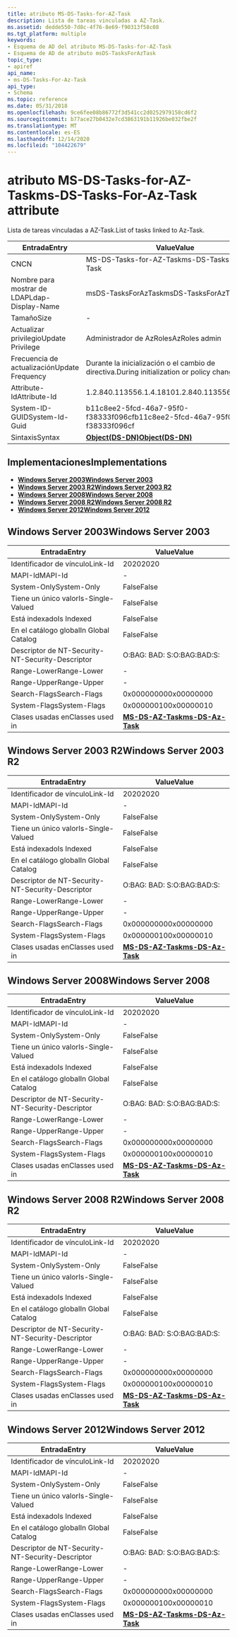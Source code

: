 ```yaml
---
title: atributo MS-DS-Tasks-for-AZ-Task
description: Lista de tareas vinculadas a AZ-Task.
ms.assetid: dedde550-7d8c-4f76-8e69-f90313f58c08
ms.tgt_platform: multiple
keywords:
- Esquema de AD del atributo MS-DS-Tasks-for-AZ-Task
- Esquema de AD de atributo msDS-TasksForAzTask
topic_type:
- apiref
api_name:
- ms-DS-Tasks-For-Az-Task
api_type:
- Schema
ms.topic: reference
ms.date: 05/31/2018
ms.openlocfilehash: 9ce6fee08b86772f3d541cc2d0252979158cd6f2
ms.sourcegitcommit: b77ace27b0432e7cd3863191b11926be032fbe2f
ms.translationtype: MT
ms.contentlocale: es-ES
ms.lasthandoff: 12/14/2020
ms.locfileid: "104422679"
---
```

# <a name="ms-ds-tasks-for-az-task-attribute"></a><span data-ttu-id="565c9-105">atributo MS-DS-Tasks-for-AZ-Task</span><span class="sxs-lookup"><span data-stu-id="565c9-105">ms-DS-Tasks-For-Az-Task attribute</span></span>

<span data-ttu-id="565c9-106">Lista de tareas vinculadas a AZ-Task.</span><span class="sxs-lookup"><span data-stu-id="565c9-106">List of tasks linked to Az-Task.</span></span>



| <span data-ttu-id="565c9-107">Entrada</span><span class="sxs-lookup"><span data-stu-id="565c9-107">Entry</span></span> | <span data-ttu-id="565c9-108">Value</span><span class="sxs-lookup"><span data-stu-id="565c9-108">Value</span></span> |
|-------------------|-----------------------------------------|
| <span data-ttu-id="565c9-109">CN</span><span class="sxs-lookup"><span data-stu-id="565c9-109">CN</span></span>                | <span data-ttu-id="565c9-110">MS-DS-Tasks-for-AZ-Task</span><span class="sxs-lookup"><span data-stu-id="565c9-110">ms-DS-Tasks-For-Az-Task</span></span>                 |
| <span data-ttu-id="565c9-111">Nombre para mostrar de LDAP</span><span class="sxs-lookup"><span data-stu-id="565c9-111">Ldap-Display-Name</span></span> | <span data-ttu-id="565c9-112">msDS-TasksForAzTask</span><span class="sxs-lookup"><span data-stu-id="565c9-112">msDS-TasksForAzTask</span></span>                     |
| <span data-ttu-id="565c9-113">Tamaño</span><span class="sxs-lookup"><span data-stu-id="565c9-113">Size</span></span>              | \-                                      |
| <span data-ttu-id="565c9-114">Actualizar privilegio</span><span class="sxs-lookup"><span data-stu-id="565c9-114">Update Privilege</span></span>  | <span data-ttu-id="565c9-115">Administrador de AzRoles</span><span class="sxs-lookup"><span data-stu-id="565c9-115">AzRoles admin</span></span>                           |
| <span data-ttu-id="565c9-116">Frecuencia de actualización</span><span class="sxs-lookup"><span data-stu-id="565c9-116">Update Frequency</span></span>  | <span data-ttu-id="565c9-117">Durante la inicialización o el cambio de directiva.</span><span class="sxs-lookup"><span data-stu-id="565c9-117">During initialization or policy change.</span></span> |
| <span data-ttu-id="565c9-118">Attribute-Id</span><span class="sxs-lookup"><span data-stu-id="565c9-118">Attribute-Id</span></span>      | <span data-ttu-id="565c9-119">1.2.840.113556.1.4.1810</span><span class="sxs-lookup"><span data-stu-id="565c9-119">1.2.840.113556.1.4.1810</span></span>                 |
| <span data-ttu-id="565c9-120">System-ID-GUID</span><span class="sxs-lookup"><span data-stu-id="565c9-120">System-Id-Guid</span></span>    | <span data-ttu-id="565c9-121">b11c8ee2-5fcd-46a7-95f0-f38333f096cf</span><span class="sxs-lookup"><span data-stu-id="565c9-121">b11c8ee2-5fcd-46a7-95f0-f38333f096cf</span></span>    |
| <span data-ttu-id="565c9-122">Sintaxis</span><span class="sxs-lookup"><span data-stu-id="565c9-122">Syntax</span></span>            | [<span data-ttu-id="565c9-123">**Object(DS-DN)**</span><span class="sxs-lookup"><span data-stu-id="565c9-123">**Object(DS-DN)**</span></span>](s-object-ds-dn.md) |



## <a name="implementations"></a><span data-ttu-id="565c9-124">Implementaciones</span><span class="sxs-lookup"><span data-stu-id="565c9-124">Implementations</span></span>

-   [<span data-ttu-id="565c9-125">**Windows Server 2003**</span><span class="sxs-lookup"><span data-stu-id="565c9-125">**Windows Server 2003**</span></span>](#windows-server-2003)
-   [<span data-ttu-id="565c9-126">**Windows Server 2003 R2**</span><span class="sxs-lookup"><span data-stu-id="565c9-126">**Windows Server 2003 R2**</span></span>](#windows-server-2003-r2)
-   [<span data-ttu-id="565c9-127">**Windows Server 2008**</span><span class="sxs-lookup"><span data-stu-id="565c9-127">**Windows Server 2008**</span></span>](#windows-server-2008)
-   [<span data-ttu-id="565c9-128">**Windows Server 2008 R2**</span><span class="sxs-lookup"><span data-stu-id="565c9-128">**Windows Server 2008 R2**</span></span>](#windows-server-2008-r2)
-   [<span data-ttu-id="565c9-129">**Windows Server 2012**</span><span class="sxs-lookup"><span data-stu-id="565c9-129">**Windows Server 2012**</span></span>](#windows-server-2012)

## <a name="windows-server-2003"></a><span data-ttu-id="565c9-130">Windows Server 2003</span><span class="sxs-lookup"><span data-stu-id="565c9-130">Windows Server 2003</span></span>



| <span data-ttu-id="565c9-131">Entrada</span><span class="sxs-lookup"><span data-stu-id="565c9-131">Entry</span></span> | <span data-ttu-id="565c9-132">Value</span><span class="sxs-lookup"><span data-stu-id="565c9-132">Value</span></span> |
|------------------------|---------------------------------------------------|
| <span data-ttu-id="565c9-133">Identificador de vínculo</span><span class="sxs-lookup"><span data-stu-id="565c9-133">Link-Id</span></span>                | <span data-ttu-id="565c9-134">2020</span><span class="sxs-lookup"><span data-stu-id="565c9-134">2020</span></span>                                              |
| <span data-ttu-id="565c9-135">MAPI-Id</span><span class="sxs-lookup"><span data-stu-id="565c9-135">MAPI-Id</span></span>                | \-                                                |
| <span data-ttu-id="565c9-136">System-Only</span><span class="sxs-lookup"><span data-stu-id="565c9-136">System-Only</span></span>            | <span data-ttu-id="565c9-137">False</span><span class="sxs-lookup"><span data-stu-id="565c9-137">False</span></span>                                             |
| <span data-ttu-id="565c9-138">Tiene un único valor</span><span class="sxs-lookup"><span data-stu-id="565c9-138">Is-Single-Valued</span></span>       | <span data-ttu-id="565c9-139">False</span><span class="sxs-lookup"><span data-stu-id="565c9-139">False</span></span>                                             |
| <span data-ttu-id="565c9-140">Está indexado</span><span class="sxs-lookup"><span data-stu-id="565c9-140">Is Indexed</span></span>             | <span data-ttu-id="565c9-141">False</span><span class="sxs-lookup"><span data-stu-id="565c9-141">False</span></span>                                             |
| <span data-ttu-id="565c9-142">En el catálogo global</span><span class="sxs-lookup"><span data-stu-id="565c9-142">In Global Catalog</span></span>      | <span data-ttu-id="565c9-143">False</span><span class="sxs-lookup"><span data-stu-id="565c9-143">False</span></span>                                             |
| <span data-ttu-id="565c9-144">Descriptor de NT-Security-</span><span class="sxs-lookup"><span data-stu-id="565c9-144">NT-Security-Descriptor</span></span> | <span data-ttu-id="565c9-145">O:BAG: BAD: S:</span><span class="sxs-lookup"><span data-stu-id="565c9-145">O:BAG:BAD:S:</span></span>                                      |
| <span data-ttu-id="565c9-146">Range-Lower</span><span class="sxs-lookup"><span data-stu-id="565c9-146">Range-Lower</span></span>            | \-                                                |
| <span data-ttu-id="565c9-147">Range-Upper</span><span class="sxs-lookup"><span data-stu-id="565c9-147">Range-Upper</span></span>            | \-                                                |
| <span data-ttu-id="565c9-148">Search-Flags</span><span class="sxs-lookup"><span data-stu-id="565c9-148">Search-Flags</span></span>           | <span data-ttu-id="565c9-149">0x00000000</span><span class="sxs-lookup"><span data-stu-id="565c9-149">0x00000000</span></span>                                        |
| <span data-ttu-id="565c9-150">System-Flags</span><span class="sxs-lookup"><span data-stu-id="565c9-150">System-Flags</span></span>           | <span data-ttu-id="565c9-151">0x00000010</span><span class="sxs-lookup"><span data-stu-id="565c9-151">0x00000010</span></span>                                        |
| <span data-ttu-id="565c9-152">Clases usadas en</span><span class="sxs-lookup"><span data-stu-id="565c9-152">Classes used in</span></span>        | [<span data-ttu-id="565c9-153">**MS-DS-AZ-Task**</span><span class="sxs-lookup"><span data-stu-id="565c9-153">**ms-DS-Az-Task**</span></span>](c-msds-aztask.md)<br/> |



## <a name="windows-server-2003-r2"></a><span data-ttu-id="565c9-154">Windows Server 2003 R2</span><span class="sxs-lookup"><span data-stu-id="565c9-154">Windows Server 2003 R2</span></span>



| <span data-ttu-id="565c9-155">Entrada</span><span class="sxs-lookup"><span data-stu-id="565c9-155">Entry</span></span> | <span data-ttu-id="565c9-156">Value</span><span class="sxs-lookup"><span data-stu-id="565c9-156">Value</span></span> |
|------------------------|---------------------------------------------------|
| <span data-ttu-id="565c9-157">Identificador de vínculo</span><span class="sxs-lookup"><span data-stu-id="565c9-157">Link-Id</span></span>                | <span data-ttu-id="565c9-158">2020</span><span class="sxs-lookup"><span data-stu-id="565c9-158">2020</span></span>                                              |
| <span data-ttu-id="565c9-159">MAPI-Id</span><span class="sxs-lookup"><span data-stu-id="565c9-159">MAPI-Id</span></span>                | \-                                                |
| <span data-ttu-id="565c9-160">System-Only</span><span class="sxs-lookup"><span data-stu-id="565c9-160">System-Only</span></span>            | <span data-ttu-id="565c9-161">False</span><span class="sxs-lookup"><span data-stu-id="565c9-161">False</span></span>                                             |
| <span data-ttu-id="565c9-162">Tiene un único valor</span><span class="sxs-lookup"><span data-stu-id="565c9-162">Is-Single-Valued</span></span>       | <span data-ttu-id="565c9-163">False</span><span class="sxs-lookup"><span data-stu-id="565c9-163">False</span></span>                                             |
| <span data-ttu-id="565c9-164">Está indexado</span><span class="sxs-lookup"><span data-stu-id="565c9-164">Is Indexed</span></span>             | <span data-ttu-id="565c9-165">False</span><span class="sxs-lookup"><span data-stu-id="565c9-165">False</span></span>                                             |
| <span data-ttu-id="565c9-166">En el catálogo global</span><span class="sxs-lookup"><span data-stu-id="565c9-166">In Global Catalog</span></span>      | <span data-ttu-id="565c9-167">False</span><span class="sxs-lookup"><span data-stu-id="565c9-167">False</span></span>                                             |
| <span data-ttu-id="565c9-168">Descriptor de NT-Security-</span><span class="sxs-lookup"><span data-stu-id="565c9-168">NT-Security-Descriptor</span></span> | <span data-ttu-id="565c9-169">O:BAG: BAD: S:</span><span class="sxs-lookup"><span data-stu-id="565c9-169">O:BAG:BAD:S:</span></span>                                      |
| <span data-ttu-id="565c9-170">Range-Lower</span><span class="sxs-lookup"><span data-stu-id="565c9-170">Range-Lower</span></span>            | \-                                                |
| <span data-ttu-id="565c9-171">Range-Upper</span><span class="sxs-lookup"><span data-stu-id="565c9-171">Range-Upper</span></span>            | \-                                                |
| <span data-ttu-id="565c9-172">Search-Flags</span><span class="sxs-lookup"><span data-stu-id="565c9-172">Search-Flags</span></span>           | <span data-ttu-id="565c9-173">0x00000000</span><span class="sxs-lookup"><span data-stu-id="565c9-173">0x00000000</span></span>                                        |
| <span data-ttu-id="565c9-174">System-Flags</span><span class="sxs-lookup"><span data-stu-id="565c9-174">System-Flags</span></span>           | <span data-ttu-id="565c9-175">0x00000010</span><span class="sxs-lookup"><span data-stu-id="565c9-175">0x00000010</span></span>                                        |
| <span data-ttu-id="565c9-176">Clases usadas en</span><span class="sxs-lookup"><span data-stu-id="565c9-176">Classes used in</span></span>        | [<span data-ttu-id="565c9-177">**MS-DS-AZ-Task**</span><span class="sxs-lookup"><span data-stu-id="565c9-177">**ms-DS-Az-Task**</span></span>](c-msds-aztask.md)<br/> |



## <a name="windows-server-2008"></a><span data-ttu-id="565c9-178">Windows Server 2008</span><span class="sxs-lookup"><span data-stu-id="565c9-178">Windows Server 2008</span></span>



| <span data-ttu-id="565c9-179">Entrada</span><span class="sxs-lookup"><span data-stu-id="565c9-179">Entry</span></span> | <span data-ttu-id="565c9-180">Value</span><span class="sxs-lookup"><span data-stu-id="565c9-180">Value</span></span> |
|------------------------|---------------------------------------------------|
| <span data-ttu-id="565c9-181">Identificador de vínculo</span><span class="sxs-lookup"><span data-stu-id="565c9-181">Link-Id</span></span>                | <span data-ttu-id="565c9-182">2020</span><span class="sxs-lookup"><span data-stu-id="565c9-182">2020</span></span>                                              |
| <span data-ttu-id="565c9-183">MAPI-Id</span><span class="sxs-lookup"><span data-stu-id="565c9-183">MAPI-Id</span></span>                | \-                                                |
| <span data-ttu-id="565c9-184">System-Only</span><span class="sxs-lookup"><span data-stu-id="565c9-184">System-Only</span></span>            | <span data-ttu-id="565c9-185">False</span><span class="sxs-lookup"><span data-stu-id="565c9-185">False</span></span>                                             |
| <span data-ttu-id="565c9-186">Tiene un único valor</span><span class="sxs-lookup"><span data-stu-id="565c9-186">Is-Single-Valued</span></span>       | <span data-ttu-id="565c9-187">False</span><span class="sxs-lookup"><span data-stu-id="565c9-187">False</span></span>                                             |
| <span data-ttu-id="565c9-188">Está indexado</span><span class="sxs-lookup"><span data-stu-id="565c9-188">Is Indexed</span></span>             | <span data-ttu-id="565c9-189">False</span><span class="sxs-lookup"><span data-stu-id="565c9-189">False</span></span>                                             |
| <span data-ttu-id="565c9-190">En el catálogo global</span><span class="sxs-lookup"><span data-stu-id="565c9-190">In Global Catalog</span></span>      | <span data-ttu-id="565c9-191">False</span><span class="sxs-lookup"><span data-stu-id="565c9-191">False</span></span>                                             |
| <span data-ttu-id="565c9-192">Descriptor de NT-Security-</span><span class="sxs-lookup"><span data-stu-id="565c9-192">NT-Security-Descriptor</span></span> | <span data-ttu-id="565c9-193">O:BAG: BAD: S:</span><span class="sxs-lookup"><span data-stu-id="565c9-193">O:BAG:BAD:S:</span></span>                                      |
| <span data-ttu-id="565c9-194">Range-Lower</span><span class="sxs-lookup"><span data-stu-id="565c9-194">Range-Lower</span></span>            | \-                                                |
| <span data-ttu-id="565c9-195">Range-Upper</span><span class="sxs-lookup"><span data-stu-id="565c9-195">Range-Upper</span></span>            | \-                                                |
| <span data-ttu-id="565c9-196">Search-Flags</span><span class="sxs-lookup"><span data-stu-id="565c9-196">Search-Flags</span></span>           | <span data-ttu-id="565c9-197">0x00000000</span><span class="sxs-lookup"><span data-stu-id="565c9-197">0x00000000</span></span>                                        |
| <span data-ttu-id="565c9-198">System-Flags</span><span class="sxs-lookup"><span data-stu-id="565c9-198">System-Flags</span></span>           | <span data-ttu-id="565c9-199">0x00000010</span><span class="sxs-lookup"><span data-stu-id="565c9-199">0x00000010</span></span>                                        |
| <span data-ttu-id="565c9-200">Clases usadas en</span><span class="sxs-lookup"><span data-stu-id="565c9-200">Classes used in</span></span>        | [<span data-ttu-id="565c9-201">**MS-DS-AZ-Task**</span><span class="sxs-lookup"><span data-stu-id="565c9-201">**ms-DS-Az-Task**</span></span>](c-msds-aztask.md)<br/> |



## <a name="windows-server-2008-r2"></a><span data-ttu-id="565c9-202">Windows Server 2008 R2</span><span class="sxs-lookup"><span data-stu-id="565c9-202">Windows Server 2008 R2</span></span>



| <span data-ttu-id="565c9-203">Entrada</span><span class="sxs-lookup"><span data-stu-id="565c9-203">Entry</span></span> | <span data-ttu-id="565c9-204">Value</span><span class="sxs-lookup"><span data-stu-id="565c9-204">Value</span></span> |
|------------------------|---------------------------------------------------|
| <span data-ttu-id="565c9-205">Identificador de vínculo</span><span class="sxs-lookup"><span data-stu-id="565c9-205">Link-Id</span></span>                | <span data-ttu-id="565c9-206">2020</span><span class="sxs-lookup"><span data-stu-id="565c9-206">2020</span></span>                                              |
| <span data-ttu-id="565c9-207">MAPI-Id</span><span class="sxs-lookup"><span data-stu-id="565c9-207">MAPI-Id</span></span>                | \-                                                |
| <span data-ttu-id="565c9-208">System-Only</span><span class="sxs-lookup"><span data-stu-id="565c9-208">System-Only</span></span>            | <span data-ttu-id="565c9-209">False</span><span class="sxs-lookup"><span data-stu-id="565c9-209">False</span></span>                                             |
| <span data-ttu-id="565c9-210">Tiene un único valor</span><span class="sxs-lookup"><span data-stu-id="565c9-210">Is-Single-Valued</span></span>       | <span data-ttu-id="565c9-211">False</span><span class="sxs-lookup"><span data-stu-id="565c9-211">False</span></span>                                             |
| <span data-ttu-id="565c9-212">Está indexado</span><span class="sxs-lookup"><span data-stu-id="565c9-212">Is Indexed</span></span>             | <span data-ttu-id="565c9-213">False</span><span class="sxs-lookup"><span data-stu-id="565c9-213">False</span></span>                                             |
| <span data-ttu-id="565c9-214">En el catálogo global</span><span class="sxs-lookup"><span data-stu-id="565c9-214">In Global Catalog</span></span>      | <span data-ttu-id="565c9-215">False</span><span class="sxs-lookup"><span data-stu-id="565c9-215">False</span></span>                                             |
| <span data-ttu-id="565c9-216">Descriptor de NT-Security-</span><span class="sxs-lookup"><span data-stu-id="565c9-216">NT-Security-Descriptor</span></span> | <span data-ttu-id="565c9-217">O:BAG: BAD: S:</span><span class="sxs-lookup"><span data-stu-id="565c9-217">O:BAG:BAD:S:</span></span>                                      |
| <span data-ttu-id="565c9-218">Range-Lower</span><span class="sxs-lookup"><span data-stu-id="565c9-218">Range-Lower</span></span>            | \-                                                |
| <span data-ttu-id="565c9-219">Range-Upper</span><span class="sxs-lookup"><span data-stu-id="565c9-219">Range-Upper</span></span>            | \-                                                |
| <span data-ttu-id="565c9-220">Search-Flags</span><span class="sxs-lookup"><span data-stu-id="565c9-220">Search-Flags</span></span>           | <span data-ttu-id="565c9-221">0x00000000</span><span class="sxs-lookup"><span data-stu-id="565c9-221">0x00000000</span></span>                                        |
| <span data-ttu-id="565c9-222">System-Flags</span><span class="sxs-lookup"><span data-stu-id="565c9-222">System-Flags</span></span>           | <span data-ttu-id="565c9-223">0x00000010</span><span class="sxs-lookup"><span data-stu-id="565c9-223">0x00000010</span></span>                                        |
| <span data-ttu-id="565c9-224">Clases usadas en</span><span class="sxs-lookup"><span data-stu-id="565c9-224">Classes used in</span></span>        | [<span data-ttu-id="565c9-225">**MS-DS-AZ-Task**</span><span class="sxs-lookup"><span data-stu-id="565c9-225">**ms-DS-Az-Task**</span></span>](c-msds-aztask.md)<br/> |



## <a name="windows-server-2012"></a><span data-ttu-id="565c9-226">Windows Server 2012</span><span class="sxs-lookup"><span data-stu-id="565c9-226">Windows Server 2012</span></span>



| <span data-ttu-id="565c9-227">Entrada</span><span class="sxs-lookup"><span data-stu-id="565c9-227">Entry</span></span> | <span data-ttu-id="565c9-228">Value</span><span class="sxs-lookup"><span data-stu-id="565c9-228">Value</span></span> |
|------------------------|---------------------------------------------------|
| <span data-ttu-id="565c9-229">Identificador de vínculo</span><span class="sxs-lookup"><span data-stu-id="565c9-229">Link-Id</span></span>                | <span data-ttu-id="565c9-230">2020</span><span class="sxs-lookup"><span data-stu-id="565c9-230">2020</span></span>                                              |
| <span data-ttu-id="565c9-231">MAPI-Id</span><span class="sxs-lookup"><span data-stu-id="565c9-231">MAPI-Id</span></span>                | \-                                                |
| <span data-ttu-id="565c9-232">System-Only</span><span class="sxs-lookup"><span data-stu-id="565c9-232">System-Only</span></span>            | <span data-ttu-id="565c9-233">False</span><span class="sxs-lookup"><span data-stu-id="565c9-233">False</span></span>                                             |
| <span data-ttu-id="565c9-234">Tiene un único valor</span><span class="sxs-lookup"><span data-stu-id="565c9-234">Is-Single-Valued</span></span>       | <span data-ttu-id="565c9-235">False</span><span class="sxs-lookup"><span data-stu-id="565c9-235">False</span></span>                                             |
| <span data-ttu-id="565c9-236">Está indexado</span><span class="sxs-lookup"><span data-stu-id="565c9-236">Is Indexed</span></span>             | <span data-ttu-id="565c9-237">False</span><span class="sxs-lookup"><span data-stu-id="565c9-237">False</span></span>                                             |
| <span data-ttu-id="565c9-238">En el catálogo global</span><span class="sxs-lookup"><span data-stu-id="565c9-238">In Global Catalog</span></span>      | <span data-ttu-id="565c9-239">False</span><span class="sxs-lookup"><span data-stu-id="565c9-239">False</span></span>                                             |
| <span data-ttu-id="565c9-240">Descriptor de NT-Security-</span><span class="sxs-lookup"><span data-stu-id="565c9-240">NT-Security-Descriptor</span></span> | <span data-ttu-id="565c9-241">O:BAG: BAD: S:</span><span class="sxs-lookup"><span data-stu-id="565c9-241">O:BAG:BAD:S:</span></span>                                      |
| <span data-ttu-id="565c9-242">Range-Lower</span><span class="sxs-lookup"><span data-stu-id="565c9-242">Range-Lower</span></span>            | \-                                                |
| <span data-ttu-id="565c9-243">Range-Upper</span><span class="sxs-lookup"><span data-stu-id="565c9-243">Range-Upper</span></span>            | \-                                                |
| <span data-ttu-id="565c9-244">Search-Flags</span><span class="sxs-lookup"><span data-stu-id="565c9-244">Search-Flags</span></span>           | <span data-ttu-id="565c9-245">0x00000000</span><span class="sxs-lookup"><span data-stu-id="565c9-245">0x00000000</span></span>                                        |
| <span data-ttu-id="565c9-246">System-Flags</span><span class="sxs-lookup"><span data-stu-id="565c9-246">System-Flags</span></span>           | <span data-ttu-id="565c9-247">0x00000010</span><span class="sxs-lookup"><span data-stu-id="565c9-247">0x00000010</span></span>                                        |
| <span data-ttu-id="565c9-248">Clases usadas en</span><span class="sxs-lookup"><span data-stu-id="565c9-248">Classes used in</span></span>        | [<span data-ttu-id="565c9-249">**MS-DS-AZ-Task**</span><span class="sxs-lookup"><span data-stu-id="565c9-249">**ms-DS-Az-Task**</span></span>](c-msds-aztask.md)<br/> |



 

 





